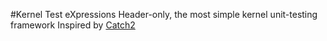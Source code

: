 #Kernel Test eXpressions
Header-only, the most simple kernel unit-testing framework
Inspired by [Catch2](https://github.com/catchorg/Catch2)